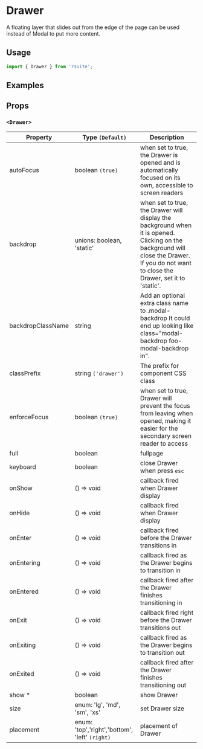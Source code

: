 # Drawer

A floating layer that slides out from the edge of the page can be used instead of Modal to put more content.

## Usage

```js
import { Drawer } from 'rsuite';
```

## Examples

<!--{demo}-->

## Props

### `<Drawer>`

| Property          | Type `(Default)`                               | Description                                                                                                                                                                               |
| ----------------- | ---------------------------------------------- | ----------------------------------------------------------------------------------------------------------------------------------------------------------------------------------------- |
| autoFocus         | boolean `(true)`                               | when set to true, the Drawer is opened and is automatically focused on its own, accessible to screen readers                                                                              |
| backdrop          | unions: boolean, 'static'                      | when set to true, the Drawer will display the background when it is opened. Clicking on the background will close the Drawer. If you do not want to close the Drawer, set it to 'static'. |
| backdropClassName | string                                         | Add an optional extra class name to .modal-backdrop It could end up looking like class="modal-backdrop foo-modal-backdrop in".                                                            |
| classPrefix       | string `('drawer')`                            | The prefix for component CSS class                                                                                                                                                                       |
| enforceFocus      | boolean `(true)`                               | when set to true, Drawer will prevent the focus from leaving when opened, making it easier for the secondary screen reader to access                                                      |
| full              | boolean                                        | fullpage                                                                                                                                                                                  |
| keyboard          | boolean                                        | close Drawer when press `esc`                                                                                                                                                             |
| onShow            | () => void                                     | callback fired when Drawer display                                                                                                                                                        |
| onHide            | () => void                                     | callback fired when Drawer display                                                                                                                                                        |
| onEnter           | () => void                                     | callback fired before the Drawer transitions in                                                                                                                                           |
| onEntering        | () => void                                     | callback fired as the Drawer begins to transition in                                                                                                                                      |
| onEntered         | () => void                                     | callback fired after the Drawer finishes transitioning in                                                                                                                                 |
| onExit            | () => void                                     | callback fired right before the Drawer transitions out                                                                                                                                    |
| onExiting         | () => void                                     | callback fired as the Drawer begins to transition out                                                                                                                                     |
| onExited          | () => void                                     | callback fired after the Drawer finishes transitioning out                                                                                                                                |
| show \*           | boolean                                        | show Drawer                                                                                                                                                                               |
| size              | enum: 'lg', 'md', 'sm', 'xs'                   | set Drawer size                                                                                                                                                                           |
| placement         | enum: 'top','right','bottom', 'left' `(right)` | placement of Drawer                                                                                                                                                                       |
